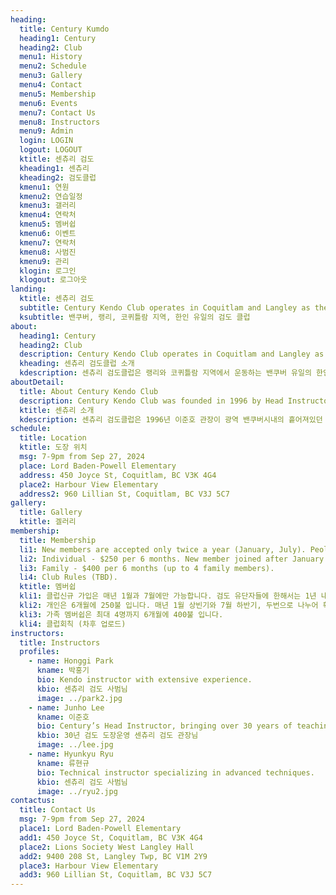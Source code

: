 ```yaml
---
heading:
  title: Century Kumdo
  heading1: Century
  heading2: Club
  menu1: History
  menu2: Schedule
  menu3: Gallery
  menu4: Contact
  menu5: Membership
  menu6: Events
  menu7: Contact Us
  menu8: Instructors
  menu9: Admin
  login: LOGIN
  logout: LOGOUT
  ktitle: 센츄리 검도
  kheading1: 센츄리
  kheading2: 검도클럽
  kmenu1: 연원
  kmenu2: 연습일정
  kmenu3: 갤러리
  kmenu4: 연락처
  kmenu5: 멤버쉽
  kmenu6: 이벤트
  kmenu7: 연락처
  kmenu8: 사범진
  kmenu9: 관리
  klogin: 로그인
  klogout: 로그아웃
landing:
  ktitle: 센츄리 검도
  subtitle: Century Kendo Club operates in Coquitlam and Langley as the only Korean Community-based Kendo Club in British Columbia.
  ksubtitle: 밴쿠버, 랭리, 코퀴틀람 지역, 한인 유일의 검도 클럽
about:
  heading1: Century
  heading2: Club
  description: Century Kendo Club operates in Coquitlam and Langley as the only Korean Community-based Kendo Club in British Columbia.  The Club specializes in Kendo, operates as a non-profit organization that allows the club to offer lessons at an affordable rate (family discount available), houses some of the best instructors, and all classes are run in Korean.  Kendo is great for self-development, fitness and more regardless of your age or gender.  Start today at Century Kendo Club!
  kheading: 센츄리 검도클럽 소개
  kdescription: 센츄리 검도클럽은 랭리와 코퀴틀람 지역에서 운동하는 밴쿠버 유일의 한인 검도 클럽입니다. 센츄리 검도클럽은 여타 다른 종목의 무술 단체와 달리 공식 비 영리 단체로, 선수 출신으로 구성된 우수한 지도자분들이 무보수로 봉사하고 있어, 확실히 저렴한 가격에 검도를 배울 수 있는 기회를 제공합니다. 캐나다에 있는 다른 검도 도장과 달리, 모든 수업은 한국어로 진행되어 굳이 일본어와 영어를 병행 할 필요가 없습니다. 특별한 가족할인이 있어 많은 수의 회원들이 가족 중심으로 수련하고 있으며, 검도는 남녀노소 가리지 않고 배울 수 있는 운동이라, 나이와 성별에 관계없이 다양한 회원들이 함께 검도를 수련하고 있습니다. 항상 하고 싶었던 검도! 지금 바로 시작하세요!
aboutDetail:
  title: About Century Kendo Club
  description: Century Kendo Club was founded in 1996 by Head Instructor Junho Lee. He hoped to bring the Korean Community together through Kendo, and it still continues to grow in Coquitlam and Langley, BC, Canada. still continues today.  Under his leadership, the club practices Kendo that he learned growing in South Korea, as well as that of the Canada Kendo Federation (CKF).  The club is currently known to be the only Korean Kendo Club in British Columbia and continues to act as an integral part of the Korean community in BC.  Our practices take place in Coquitlam and Langley. Please visit Contact Us for more information.  We are a proud member of the British Columbia Kendo Federation (BCKF) (https://bckf.ca/) and the Canada Kendo Federation (CKF) (https://kendo-canada.com/).
  ktitle: 센츄리 소개
  kdescription: 센츄리 검도클럽은 1996년 이준호 관장이 광역 밴쿠버시내의 흩어져있던 한인 검도인들을 규합하여 클럽을 창설한것으로 시작하여 현재까지 코퀴틀람과 랭리지역에서 명맥을 이어오고 있습니다. 이준호 관장의 신념에 따라 센츄리 검도클럽은 한국 대한검도회의 검리와 정신, 캐나다 검도연맹의 이념을 적절히 조화시켜 계속 발전해왔습니다. 현재는 광역 밴쿠버시내의 유일한 한인 검도 클럽으로써 비씨주 한인사회에 기여하며 수련에 매진하고 있습니다.
schedule:
  title: Location
  ktitle: 도장 위치
  msg: 7-9pm from Sep 27, 2024
  place: Lord Baden-Powell Elementary
  address: 450 Joyce St, Coquitlam, BC V3K 4G4
  place2: Harbour View Elementary
  address2: 960 Lillian St, Coquitlam, BC V3J 5C7
gallery:
  title: Gallery
  ktitle: 겔러리
membership:
  title: Membership
  li1: New members are accepted only twice a year (January, July). Peole who have achieved a certain ranks (yudansha) may join at any time of the year.
  li2: Individual - $250 per 6 months. New member joined after January (Feb-Jun) will have a prorated payment.
  li3: Family - $400 per 6 months (up to 4 family members).
  li4: Club Rules (TBD).
  ktitle: 멤버쉽
  kli1: 클럽신규 가입은 매년 1월과 7월에만 가능합니다. 검도 유단자들에 한해서는 1년 내내 상시 모집을 합니다.
  kli2: 개인은 6개월에 250불 입니다. 매년 1월 상빈기와 7월 하반기, 두번으로 나누어 획일적으로 유지하는 방식을 택해 운영중입니다. 1월 이후에 (2월-6월 사이) 들어오신 신규회원 분들은 따로 연락드려 조정된 회비로 안내해드립니다.
  kli3: 가족 멤버쉽은 최대 4명까지 6개월에 400불 입니다.
  kli4: 클럽회칙 (차후 업로드)
instructors:
  title: Instructors
  profiles:
    - name: Honggi Park
      kname: 박홍기
      bio: Kendo instructor with extensive experience.
      kbio: 센츄리 검도 사범님
      image: ../park2.jpg
    - name: Junho Lee
      kname: 이준호
      bio: Century’s Head Instructor, bringing over 30 years of teaching experience.
      kbio: 30년 검도 도장운영 센츄리 검도 관장님
      image: ../lee.jpg
    - name: Hyunkyu Ryu
      kname: 류현규
      bio: Technical instructor specializing in advanced techniques.
      kbio: 센츄리 검도 사범님
      image: ../ryu2.jpg
contactus:
  title: Contact Us
  msg: 7-9pm from Sep 27, 2024
  place1: Lord Baden-Powell Elementary
  add1: 450 Joyce St, Coquitlam, BC V3K 4G4
  place2: Lions Society West Langley Hall
  add2: 9400 208 St, Langley Twp, BC V1M 2Y9
  place3: Harbour View Elementary
  add3: 960 Lillian St, Coquitlam, BC V3J 5C7
---
```


